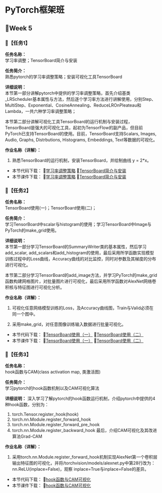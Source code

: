 # PyTorch框架班 

## 🎯Week 5

### 🛴【任务1】

**任务名称：**  
学习率调整；TensorBoard简介与安装

**任务简介：**  
熟悉pytorch的学习率调整策略；安装可视化工具TensorBoard

**详细说明：**  
本节第一部分讲解pytorch中提供的学习率调整策略，首先介绍基类_LRScheduler基本属性与方法，然后逐个学习率方法进行讲解使用，分别Step、MultiStep、Exponential、CosineAnnealing、ReduceLROnPleateau和Lambda，一共六种学习率调整策略；

本节第二部分讲解可视化工具TensorBoard的运行机制与安装过程，TensorBoard是强大的可视化工具，起初为TensorFlow的副产品，但目前PyTorch已支持TensorBoard的使用。目前，TensorBoard支持Scalars, Images, Audio, Graphs, Distrbutions, Histograms, Embeddings, Text等数据的可视化。

**作业名称（详解）：**  
1. 熟悉TensorBoard的运行机制，安装TensorBoard，并绘制曲线 y = 2*x。

- 本节代码下载：
🍄[学习率调整策略](https://github.com/JansonYuan/Pytorch-Camp/tree/master/%E4%BB%A3%E7%A0%81%E5%90%88%E9%9B%86/05-01-%E4%BB%A3%E7%A0%81-%E5%AD%A6%E4%B9%A0%E7%8E%87%E8%B0%83%E6%95%B4%E7%AD%96%E7%95%A5/lesson-19)
🥑[TensorBoard简介与安装](https://github.com/JansonYuan/Pytorch-Camp/blob/master/%E4%BB%A3%E7%A0%81%E5%90%88%E9%9B%86/05-02-%E4%BB%A3%E7%A0%81-TensorBoard%E7%AE%80%E4%BB%8B%E4%B8%8E%E5%AE%89%E8%A3%85/lesson-20/test_tensorboard.py)
- 本节课件下载：
🍄[学习率调整策略](https://github.com/JansonYuan/Pytorch-Camp/blob/master/%E8%AF%BE%E4%BB%B6%E5%90%88%E9%9B%86/05-01-ppt-%E5%AD%A6%E4%B9%A0%E7%8E%87%E8%B0%83%E6%95%B4%E7%AD%96%E7%95%A5.pdf)
🥑[TensorBoard简介与安装](https://github.com/JansonYuan/Pytorch-Camp/blob/master/%E8%AF%BE%E4%BB%B6%E5%90%88%E9%9B%86/05-02-ppt-TensorBoard%E7%AE%80%E4%BB%8B%E4%B8%8E%E5%AE%89%E8%A3%85.pdf)
### 🛴【任务2】

**任务名称：**  
TensorBoard使用(一)；TensorBoard使用(二)；

**任务简介：**  
学习TensorBoard中scalar与histogram的使用；学习TensorBoard中Image与PyTorch的make_grid使用。

**详细说明：**  
本节第一部分学习TensorBoard的SummaryWriter类的基本属性，然后学习add_scalar, add_scalars和add_histogram的使用，最后采用所学函数实现模型训练过程中的Loss曲线，Accuracy曲线的对比监控，同时对参数及其梯度的分布进行可视化。

本节第二部分学习TensorBoard的add_image方法，并学习PyTorch的make_grid函数构建网格图片，对批量图片进行可视化，最后采用所学函数对AlexNet网络卷积核与特征图进行可视化分析。


**作业名称（详解）：**  
1. 可视化任意网络模型训练的Loss，及Accuracy曲线图，Train与Valid必须在同一个图中。

2. 采用make_grid，对任意图像训练输入数据进行批量可视化。 

- 本节代码下载：
🍆[TensorBoard使用（一）](https://github.com/JansonYuan/Pytorch-Camp/tree/master/%E4%BB%A3%E7%A0%81%E5%90%88%E9%9B%86/05-03-%E4%BB%A3%E7%A0%81-TensorBoard%E4%BD%BF%E7%94%A8%EF%BC%88%E4%B8%80%EF%BC%89/lesson-21)
🥜[TensorBoard使用（二）](https://github.com/JansonYuan/Pytorch-Camp/tree/master/%E4%BB%A3%E7%A0%81%E5%90%88%E9%9B%86/05-04-%E4%BB%A3%E7%A0%81-TensorBoard%E4%BD%BF%E7%94%A8%EF%BC%88%E4%BA%8C%EF%BC%89/lesson-22)
- 本节课件下载：
🍆[TensorBoard使用（一）](https://github.com/JansonYuan/Pytorch-Camp/blob/master/%E8%AF%BE%E4%BB%B6%E5%90%88%E9%9B%86/05-03-ppt-TensorBoard%E4%BD%BF%E7%94%A8%EF%BC%88%E4%B8%80%EF%BC%89.pdf)
🥜[TensorBoard使用（二）](https://github.com/JansonYuan/Pytorch-Camp/blob/master/%E8%AF%BE%E4%BB%B6%E5%90%88%E9%9B%86/05-04-ppt-TensorBoard%E4%BD%BF%E7%94%A8%EF%BC%88%E4%BA%8C%EF%BC%89.pdf)

### 🛴【任务3】

**任务名称：**  
hook函数与CAM(class activation map, 类激活图)

**任务简介：**  
学习pytorch的hook函数机制以及CAM可视化算法

**详细说明：**
深入学习了解pytorch的hook函数运行机制，介绍pytorch中提供的4种hook函数，分别为：
1. torch.Tensor.register_hook(hook)
2. torch.nn.Module.register_forward_hook
3. torch.nn.Module.register_forward_pre_hook
4. torch.nn.Module.register_backward_hook
最后，介绍CAM可视化及其改进算法Grad-CAM  

**作业名称（详解）：** 
1. 采用torch.nn.Module.register_forward_hook机制实现AlexNet第一个卷积层输出特征图的可视化，并将/torchvision/models/alexnet.py中第28行改为：nn.ReLU(inplace=False)，观察
inplace=True与inplace=False的差异。

- 本节代码下载：
🌽[hook函数与CAM可视化](https://github.com/JansonYuan/Pytorch-Camp/tree/master/%E4%BB%A3%E7%A0%81%E5%90%88%E9%9B%86/05-05-%E4%BB%A3%E7%A0%81-hook%E5%87%BD%E6%95%B0%E4%B8%8ECAM%E5%8F%AF%E8%A7%86%E5%8C%96/lesson-23)
- 本节课件下载：
🌽[hook函数与CAM可视化](https://github.com/JansonYuan/Pytorch-Camp/blob/master/%E8%AF%BE%E4%BB%B6%E5%90%88%E9%9B%86/05-05-ppt-hook%E5%87%BD%E6%95%B0%E4%B8%8ECAM%E5%8F%AF%E8%A7%86%E5%8C%96.pdf)
